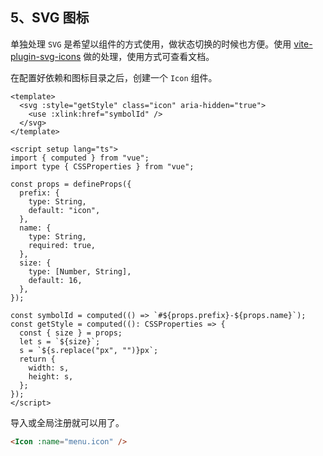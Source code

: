 ## 5、SVG 图标

单独处理 `SVG` 是希望以组件的方式使用，做状态切换的时候也方便。使用 [vite-plugin-svg-icons](https://github.com/anncwb/vite-plugin-svg-icons) 做的处理，使用方式可查看文档。

在配置好依赖和图标目录之后，创建一个 `Icon` 组件。

```vue
<template>
  <svg :style="getStyle" class="icon" aria-hidden="true">
    <use :xlink:href="symbolId" />
  </svg>
</template>

<script setup lang="ts">
import { computed } from "vue";
import type { CSSProperties } from "vue";

const props = defineProps({
  prefix: {
    type: String,
    default: "icon",
  },
  name: {
    type: String,
    required: true,
  },
  size: {
    type: [Number, String],
    default: 16,
  },
});

const symbolId = computed(() => `#${props.prefix}-${props.name}`);
const getStyle = computed((): CSSProperties => {
  const { size } = props;
  let s = `${size}`;
  s = `${s.replace("px", "")}px`;
  return {
    width: s,
    height: s,
  };
});
</script>
```

导入或全局注册就可以用了。

```html
<Icon :name="menu.icon" />
```
